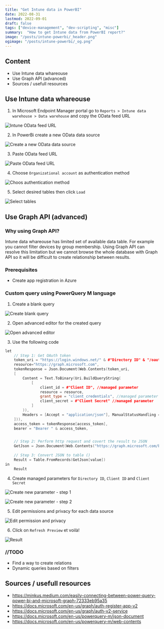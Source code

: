 ```yaml
---
title: "Get Intune data in PowerBI"
date: 2022-08-31
lastmod: 2022-09-01
draft: false
tags: ["device-management", "dev-scripting", "misc"]
summary:  "How to get Intune data from PowerBI report?"
image: "/posts/intune-powerbi/_header.png"
ogimage: "/posts/intune-powerbi/_og.png"
---
```


## Content
* Use Intune data whareouse
* Use Graph API (advanced)
* Sources / usefull resources


## Use Intune data whareouse
1. In Microsoft Endpoint Manager portal go to `Reports > Intune data warehouse > Data warehouse` and copy the OData feed URL

![Intune OData feed URL](/posts/intune-powerbi/intune-odata-feed.png)

2. In PowerBi create a new OData data source

![Create a new OData data source](/posts/intune-powerbi/create-odata-feed.png)

3. Paste OData feed URL

![Paste OData feed URL](/posts/intune-powerbi/paste-odata-feed.png)

4. Choose `Organizational account` as authentication method

![Choos authentication method](/posts/intune-powerbi/auth-organizational-account.png)

5. Select desired tables then click `Load`

![Select tables](/posts/intune-powerbi/choose-tables.png)


## Use Graph API (advanced)

### Why using Graph API?

Intune data whareouse has limited set of available data table. For example you cannot filter devices by group membership. Using Graph API can resolve this limitation but we cannot browse the whole database with Graph API so it will be difficult to create relationship between results.

### Prerequisites
* Create app registration in Azure

### Custom query using PowerQuery M language

1. Create a blank query

![Create blank query](/posts/intune-powerbi/select-blank-query.png)

2. Open advanced editor for the created query

![Open advanced editor](/posts/intune-powerbi/open-advanced-editor.png)

3. Use the following code
```c++
let
    // Step 1: Get OAuth token
    token_uri = "https://login.windows.net/" & #"Directory ID" & "/oauth2/token",
    resource="https://graph.microsoft.com",
    tokenResponse = Json.Document(Web.Contents(token_uri,
    [
        Content = Text.ToBinary(Uri.BuildQueryString(
            [
                client_id = #"Client ID", //managed parameter
                resource = resource,
                grant_type = "client_credentials", //managed parameter
                client_secret = #"Client Secret" //managed parameter
            ]
        )),
        Headers = [Accept = "application/json"], ManualStatusHandling = {400}
    ])),
    access_token = tokenResponse[access_token],
    bearer = "Bearer " & access_token,


    // Step 2: Perform http request and covert the result to JSON
    GetJson = Json.Document(Web.Contents("https://graph.microsoft.com/beta/users?", [Headers=[Accept="application/json", Authorization=bearer]])),
        
    // Step 3: Convert JSON to table ()
    Result = Table.FromRecords(GetJson[value])
in
    Result
```
4. Create managed parameters for ``Directory ID``, ``Client ID`` and ``Client Secret``

![Create new parameter - step 1](/posts/intune-powerbi/create-new-parameter-1.png)

![Create new parameter - step 2](/posts/intune-powerbi/create-new-parameter-2.png)

5. Edit permissions and privacy for each data source

![Edit permission and privacy](/posts/intune-powerbi/permissions.png)

6. Click on `Refresh Preview` et voilà!

![Result](/posts/intune-powerbi/results.png)


### //TODO
* Find a way to create relations
* Dynamic queries based on filters


## Sources / usefull resources

* https://minkus.medium.com/easily-connecting-between-power-query-power-bi-and-microsoft-graph-72333eb95a35
* https://docs.microsoft.com/en-us/graph/auth-register-app-v2
* https://docs.microsoft.com/en-us/graph/auth-v2-service
* https://docs.microsoft.com/en-us/powerquery-m/json-document
* https://docs.microsoft.com/en-us/powerquery-m/web-contents


